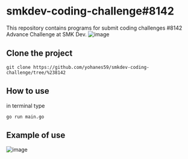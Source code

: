 # smkdev-coding-challenge#8142 

This repository contains programs for submit coding challenges #8142 Advance Challenge at SMK Dev.
![image](https://github.com/yohanes59/smkdev-coding-challenge/assets/80000614/c7941948-2e7f-4cf3-8c40-9f7843103c45)

## Clone the project
```
git clone https://github.com/yohanes59/smkdev-coding-challenge/tree/%238142
```

## How to use

in terminal type
```
go run main.go
```

## Example of use
![image](https://github.com/yohanes59/smkdev-coding-challenge/assets/80000614/1d11b8fd-87ca-4d39-93ef-6ce46b912327)

